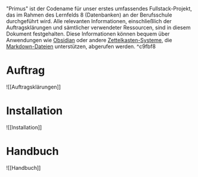 "Primus" ist der Codename für unser erstes umfassendes Fullstack-Projekt, das im Rahmen des Lernfelds 8 (Datenbanken) an der Berufsschule durchgeführt wird. Alle relevanten Informationen, einschließlich der Auftragsklärungen und sämtlicher verwendeter Ressourcen, sind in diesem Dokument festgehalten. Diese Informationen können bequem über Anwendungen wie [Obsidian](https://obsidian.md/) oder andere [Zettelkasten-Systeme](https://www.wikiwand.com/de/Zettelkasten), die [Markdown-Dateien](https://www.wikiwand.com/de/Markdown) unterstützen, abgerufen werden. ^c9fbf8

# Auftrag
![[Auftragsklärungen]]

# Installation
![[Installation]]

# Handbuch
![[Handbuch]]
